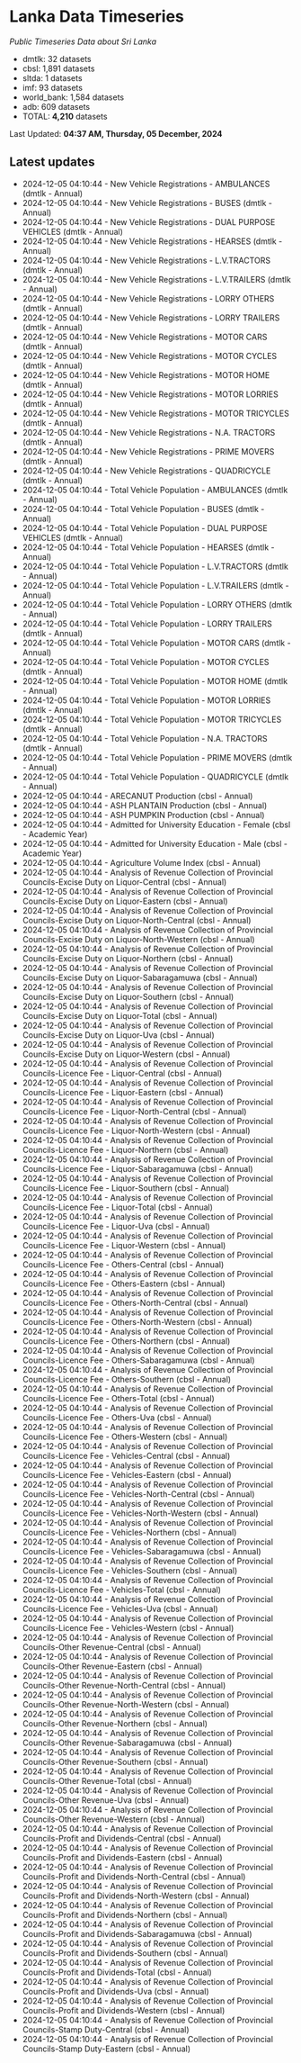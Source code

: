 # Lanka Data Timeseries
*Public Timeseries Data about Sri Lanka*

* dmtlk: 32 datasets
* cbsl: 1,891 datasets
* sltda: 1 datasets
* imf: 93 datasets
* world_bank: 1,584 datasets
* adb: 609 datasets
* TOTAL: **4,210** datasets

Last Updated: **04:37 AM, Thursday, 05 December, 2024**

## Latest updates

* 2024-12-05 04:10:44 - New Vehicle Registrations - AMBULANCES (dmtlk - Annual)
* 2024-12-05 04:10:44 - New Vehicle Registrations - BUSES (dmtlk - Annual)
* 2024-12-05 04:10:44 - New Vehicle Registrations - DUAL PURPOSE VEHICLES (dmtlk - Annual)
* 2024-12-05 04:10:44 - New Vehicle Registrations - HEARSES (dmtlk - Annual)
* 2024-12-05 04:10:44 - New Vehicle Registrations - L.V.TRACTORS (dmtlk - Annual)
* 2024-12-05 04:10:44 - New Vehicle Registrations - L.V.TRAILERS (dmtlk - Annual)
* 2024-12-05 04:10:44 - New Vehicle Registrations - LORRY OTHERS (dmtlk - Annual)
* 2024-12-05 04:10:44 - New Vehicle Registrations - LORRY TRAILERS (dmtlk - Annual)
* 2024-12-05 04:10:44 - New Vehicle Registrations - MOTOR CARS (dmtlk - Annual)
* 2024-12-05 04:10:44 - New Vehicle Registrations - MOTOR CYCLES (dmtlk - Annual)
* 2024-12-05 04:10:44 - New Vehicle Registrations - MOTOR HOME (dmtlk - Annual)
* 2024-12-05 04:10:44 - New Vehicle Registrations - MOTOR LORRIES (dmtlk - Annual)
* 2024-12-05 04:10:44 - New Vehicle Registrations - MOTOR TRICYCLES (dmtlk - Annual)
* 2024-12-05 04:10:44 - New Vehicle Registrations - N.A. TRACTORS (dmtlk - Annual)
* 2024-12-05 04:10:44 - New Vehicle Registrations - PRIME MOVERS (dmtlk - Annual)
* 2024-12-05 04:10:44 - New Vehicle Registrations - QUADRICYCLE (dmtlk - Annual)
* 2024-12-05 04:10:44 - Total Vehicle Population - AMBULANCES (dmtlk - Annual)
* 2024-12-05 04:10:44 - Total Vehicle Population - BUSES (dmtlk - Annual)
* 2024-12-05 04:10:44 - Total Vehicle Population - DUAL PURPOSE VEHICLES (dmtlk - Annual)
* 2024-12-05 04:10:44 - Total Vehicle Population - HEARSES (dmtlk - Annual)
* 2024-12-05 04:10:44 - Total Vehicle Population - L.V.TRACTORS (dmtlk - Annual)
* 2024-12-05 04:10:44 - Total Vehicle Population - L.V.TRAILERS (dmtlk - Annual)
* 2024-12-05 04:10:44 - Total Vehicle Population - LORRY OTHERS (dmtlk - Annual)
* 2024-12-05 04:10:44 - Total Vehicle Population - LORRY TRAILERS (dmtlk - Annual)
* 2024-12-05 04:10:44 - Total Vehicle Population - MOTOR CARS (dmtlk - Annual)
* 2024-12-05 04:10:44 - Total Vehicle Population - MOTOR CYCLES (dmtlk - Annual)
* 2024-12-05 04:10:44 - Total Vehicle Population - MOTOR HOME (dmtlk - Annual)
* 2024-12-05 04:10:44 - Total Vehicle Population - MOTOR LORRIES (dmtlk - Annual)
* 2024-12-05 04:10:44 - Total Vehicle Population - MOTOR TRICYCLES (dmtlk - Annual)
* 2024-12-05 04:10:44 - Total Vehicle Population - N.A. TRACTORS (dmtlk - Annual)
* 2024-12-05 04:10:44 - Total Vehicle Population - PRIME MOVERS (dmtlk - Annual)
* 2024-12-05 04:10:44 - Total Vehicle Population - QUADRICYCLE (dmtlk - Annual)
* 2024-12-05 04:10:44 - ARECANUT Production (cbsl - Annual)
* 2024-12-05 04:10:44 - ASH PLANTAIN Production (cbsl - Annual)
* 2024-12-05 04:10:44 - ASH PUMPKIN Production (cbsl - Annual)
* 2024-12-05 04:10:44 - Admitted for University Education - Female (cbsl - Academic Year)
* 2024-12-05 04:10:44 - Admitted for University Education - Male (cbsl - Academic Year)
* 2024-12-05 04:10:44 - Agriculture Volume Index (cbsl - Annual)
* 2024-12-05 04:10:44 - Analysis of Revenue Collection of Provincial Councils-Excise Duty on Liquor-Central (cbsl - Annual)
* 2024-12-05 04:10:44 - Analysis of Revenue Collection of Provincial Councils-Excise Duty on Liquor-Eastern (cbsl - Annual)
* 2024-12-05 04:10:44 - Analysis of Revenue Collection of Provincial Councils-Excise Duty on Liquor-North-Central (cbsl - Annual)
* 2024-12-05 04:10:44 - Analysis of Revenue Collection of Provincial Councils-Excise Duty on Liquor-North-Western (cbsl - Annual)
* 2024-12-05 04:10:44 - Analysis of Revenue Collection of Provincial Councils-Excise Duty on Liquor-Northern (cbsl - Annual)
* 2024-12-05 04:10:44 - Analysis of Revenue Collection of Provincial Councils-Excise Duty on Liquor-Sabaragamuwa (cbsl - Annual)
* 2024-12-05 04:10:44 - Analysis of Revenue Collection of Provincial Councils-Excise Duty on Liquor-Southern (cbsl - Annual)
* 2024-12-05 04:10:44 - Analysis of Revenue Collection of Provincial Councils-Excise Duty on Liquor-Total (cbsl - Annual)
* 2024-12-05 04:10:44 - Analysis of Revenue Collection of Provincial Councils-Excise Duty on Liquor-Uva (cbsl - Annual)
* 2024-12-05 04:10:44 - Analysis of Revenue Collection of Provincial Councils-Excise Duty on Liquor-Western (cbsl - Annual)
* 2024-12-05 04:10:44 - Analysis of Revenue Collection of Provincial Councils-Licence Fee - Liquor-Central (cbsl - Annual)
* 2024-12-05 04:10:44 - Analysis of Revenue Collection of Provincial Councils-Licence Fee - Liquor-Eastern (cbsl - Annual)
* 2024-12-05 04:10:44 - Analysis of Revenue Collection of Provincial Councils-Licence Fee - Liquor-North-Central (cbsl - Annual)
* 2024-12-05 04:10:44 - Analysis of Revenue Collection of Provincial Councils-Licence Fee - Liquor-North-Western (cbsl - Annual)
* 2024-12-05 04:10:44 - Analysis of Revenue Collection of Provincial Councils-Licence Fee - Liquor-Northern (cbsl - Annual)
* 2024-12-05 04:10:44 - Analysis of Revenue Collection of Provincial Councils-Licence Fee - Liquor-Sabaragamuwa (cbsl - Annual)
* 2024-12-05 04:10:44 - Analysis of Revenue Collection of Provincial Councils-Licence Fee - Liquor-Southern (cbsl - Annual)
* 2024-12-05 04:10:44 - Analysis of Revenue Collection of Provincial Councils-Licence Fee - Liquor-Total (cbsl - Annual)
* 2024-12-05 04:10:44 - Analysis of Revenue Collection of Provincial Councils-Licence Fee - Liquor-Uva (cbsl - Annual)
* 2024-12-05 04:10:44 - Analysis of Revenue Collection of Provincial Councils-Licence Fee - Liquor-Western (cbsl - Annual)
* 2024-12-05 04:10:44 - Analysis of Revenue Collection of Provincial Councils-Licence Fee - Others-Central (cbsl - Annual)
* 2024-12-05 04:10:44 - Analysis of Revenue Collection of Provincial Councils-Licence Fee - Others-Eastern (cbsl - Annual)
* 2024-12-05 04:10:44 - Analysis of Revenue Collection of Provincial Councils-Licence Fee - Others-North-Central (cbsl - Annual)
* 2024-12-05 04:10:44 - Analysis of Revenue Collection of Provincial Councils-Licence Fee - Others-North-Western (cbsl - Annual)
* 2024-12-05 04:10:44 - Analysis of Revenue Collection of Provincial Councils-Licence Fee - Others-Northern (cbsl - Annual)
* 2024-12-05 04:10:44 - Analysis of Revenue Collection of Provincial Councils-Licence Fee - Others-Sabaragamuwa (cbsl - Annual)
* 2024-12-05 04:10:44 - Analysis of Revenue Collection of Provincial Councils-Licence Fee - Others-Southern (cbsl - Annual)
* 2024-12-05 04:10:44 - Analysis of Revenue Collection of Provincial Councils-Licence Fee - Others-Total (cbsl - Annual)
* 2024-12-05 04:10:44 - Analysis of Revenue Collection of Provincial Councils-Licence Fee - Others-Uva (cbsl - Annual)
* 2024-12-05 04:10:44 - Analysis of Revenue Collection of Provincial Councils-Licence Fee - Others-Western (cbsl - Annual)
* 2024-12-05 04:10:44 - Analysis of Revenue Collection of Provincial Councils-Licence Fee - Vehicles-Central (cbsl - Annual)
* 2024-12-05 04:10:44 - Analysis of Revenue Collection of Provincial Councils-Licence Fee - Vehicles-Eastern (cbsl - Annual)
* 2024-12-05 04:10:44 - Analysis of Revenue Collection of Provincial Councils-Licence Fee - Vehicles-North-Central (cbsl - Annual)
* 2024-12-05 04:10:44 - Analysis of Revenue Collection of Provincial Councils-Licence Fee - Vehicles-North-Western (cbsl - Annual)
* 2024-12-05 04:10:44 - Analysis of Revenue Collection of Provincial Councils-Licence Fee - Vehicles-Northern (cbsl - Annual)
* 2024-12-05 04:10:44 - Analysis of Revenue Collection of Provincial Councils-Licence Fee - Vehicles-Sabaragamuwa (cbsl - Annual)
* 2024-12-05 04:10:44 - Analysis of Revenue Collection of Provincial Councils-Licence Fee - Vehicles-Southern (cbsl - Annual)
* 2024-12-05 04:10:44 - Analysis of Revenue Collection of Provincial Councils-Licence Fee - Vehicles-Total (cbsl - Annual)
* 2024-12-05 04:10:44 - Analysis of Revenue Collection of Provincial Councils-Licence Fee - Vehicles-Uva (cbsl - Annual)
* 2024-12-05 04:10:44 - Analysis of Revenue Collection of Provincial Councils-Licence Fee - Vehicles-Western (cbsl - Annual)
* 2024-12-05 04:10:44 - Analysis of Revenue Collection of Provincial Councils-Other Revenue-Central (cbsl - Annual)
* 2024-12-05 04:10:44 - Analysis of Revenue Collection of Provincial Councils-Other Revenue-Eastern (cbsl - Annual)
* 2024-12-05 04:10:44 - Analysis of Revenue Collection of Provincial Councils-Other Revenue-North-Central (cbsl - Annual)
* 2024-12-05 04:10:44 - Analysis of Revenue Collection of Provincial Councils-Other Revenue-North-Western (cbsl - Annual)
* 2024-12-05 04:10:44 - Analysis of Revenue Collection of Provincial Councils-Other Revenue-Northern (cbsl - Annual)
* 2024-12-05 04:10:44 - Analysis of Revenue Collection of Provincial Councils-Other Revenue-Sabaragamuwa (cbsl - Annual)
* 2024-12-05 04:10:44 - Analysis of Revenue Collection of Provincial Councils-Other Revenue-Southern (cbsl - Annual)
* 2024-12-05 04:10:44 - Analysis of Revenue Collection of Provincial Councils-Other Revenue-Total (cbsl - Annual)
* 2024-12-05 04:10:44 - Analysis of Revenue Collection of Provincial Councils-Other Revenue-Uva (cbsl - Annual)
* 2024-12-05 04:10:44 - Analysis of Revenue Collection of Provincial Councils-Other Revenue-Western (cbsl - Annual)
* 2024-12-05 04:10:44 - Analysis of Revenue Collection of Provincial Councils-Profit and Dividends-Central (cbsl - Annual)
* 2024-12-05 04:10:44 - Analysis of Revenue Collection of Provincial Councils-Profit and Dividends-Eastern (cbsl - Annual)
* 2024-12-05 04:10:44 - Analysis of Revenue Collection of Provincial Councils-Profit and Dividends-North-Central (cbsl - Annual)
* 2024-12-05 04:10:44 - Analysis of Revenue Collection of Provincial Councils-Profit and Dividends-North-Western (cbsl - Annual)
* 2024-12-05 04:10:44 - Analysis of Revenue Collection of Provincial Councils-Profit and Dividends-Northern (cbsl - Annual)
* 2024-12-05 04:10:44 - Analysis of Revenue Collection of Provincial Councils-Profit and Dividends-Sabaragamuwa (cbsl - Annual)
* 2024-12-05 04:10:44 - Analysis of Revenue Collection of Provincial Councils-Profit and Dividends-Southern (cbsl - Annual)
* 2024-12-05 04:10:44 - Analysis of Revenue Collection of Provincial Councils-Profit and Dividends-Total (cbsl - Annual)
* 2024-12-05 04:10:44 - Analysis of Revenue Collection of Provincial Councils-Profit and Dividends-Uva (cbsl - Annual)
* 2024-12-05 04:10:44 - Analysis of Revenue Collection of Provincial Councils-Profit and Dividends-Western (cbsl - Annual)
* 2024-12-05 04:10:44 - Analysis of Revenue Collection of Provincial Councils-Stamp Duty-Central (cbsl - Annual)
* 2024-12-05 04:10:44 - Analysis of Revenue Collection of Provincial Councils-Stamp Duty-Eastern (cbsl - Annual)